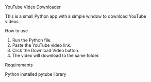 YouTube Video Downloader

This is a small Python app with a simple window to download YouTube videos.

How to use

1. Run the Python file.
2. Paste the YouTube video link.
3. Click the Download Video button.
4. The video will download to the same folder.

Requirements

 Python installed
 pytube library
